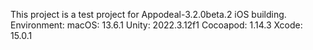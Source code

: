 This project is a test project for Appodeal-3.2.0beta.2 iOS building.
Environment:
macOS: 13.6.1
Unity: 2022.3.12f1
Cocoapod: 1.14.3
Xcode: 15.0.1